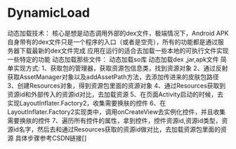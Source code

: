 # DynamicLoad
动态加载技术：
核心是想是动态调用外部的dex文件，极端情况下，Android APK自身带有的dex文件只是一个程序的入口（或者是空壳），所有的功能都是通过服务器下载最新的dex文件完成
应用在运行的适合去加载一些本地的可执行文件实现一些特定的功能
动态加载那些文件：
动态加载so库
动态加载dex ,jar,apk文件
简单实现方式:
1、获取包的管理器，获取资源包信息类，找到资源对象
2、通过反射获取AssetManager对象以及addAssetPath方法，去添加传进来的皮肤包路径
3、创建Resources对象，得到资源包里面的资源对象
4、通过Resources获取到资源id和外部传入的资源id对比，去加载资源
5、在页面Activity启动的时候，去实现LayoutInflater.Factory2，收集需要换肤的控件
6、在LayoutInflater.Factory2实现类中，调用onCreateView去实例化控件，并且收集需要换肤的控件
7、遍历所有控件的属性，拿到控件，控件资源id,资源id类型，资源id名字，然后去和通过Resources获取的资源id做对比，去加载资源包里面的资源
具体步骤参考CSDN链接[]